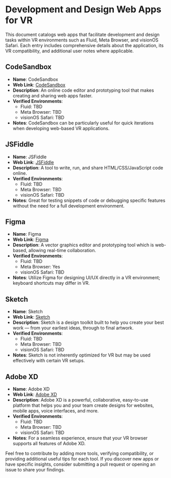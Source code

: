 # Development and Design Web Apps for VR

This document catalogs web apps that facilitate development and design tasks within VR environments such as Fluid, Meta Browser, and visionOS Safari. Each entry includes comprehensive details about the application, its VR compatibility, and additional user notes where applicable.

## CodeSandbox

- **Name**: CodeSandbox
- **Web Link**: [CodeSandbox](https://codesandbox.io)
- **Description**: An online code editor and prototyping tool that makes creating and sharing web apps faster.
- **Verified Environments**: 
  - Fluid: TBD
  - Meta Browser: TBD
  - visionOS Safari: TBD
- **Notes**: CodeSandbox can be particularly useful for quick iterations when developing web-based VR applications.

## JSFiddle

- **Name**: JSFiddle
- **Web Link**: [JSFiddle](https://jsfiddle.net)
- **Description**: A tool to write, run, and share HTML/CSS/JavaScript code online.
- **Verified Environments**: 
  - Fluid: TBD
  - Meta Browser: TBD
  - visionOS Safari: TBD
- **Notes**: Great for testing snippets of code or debugging specific features without the need for a full development environment.

## Figma

- **Name**: Figma
- **Web Link**: [Figma](https://figma.com)
- **Description**: A vector graphics editor and prototyping tool which is web-based, allowing real-time collaboration.
- **Verified Environments**: 
  - Fluid: TBD
  - Meta Browser: Yes
  - visionOS Safari: TBD
- **Notes**: Utilize Figma for designing UI/UX directly in a VR environment; keyboard shortcuts may differ in VR.

## Sketch

- **Name**: Sketch
- **Web Link**: [Sketch](https://sketch.com)
- **Description**: Sketch is a design toolkit built to help you create your best work — from your earliest ideas, through to final artwork.
- **Verified Environments**: 
  - Fluid: TBD
  - Meta Browser: TBD
  - visionOS Safari: TBD
- **Notes**: Sketch is not inherently optimized for VR but may be used effectively with certain VR setups.

## Adobe XD

- **Name**: Adobe XD
- **Web Link**: [Adobe XD](https://adobe.com/products/xd.html)
- **Description**: Adobe XD is a powerful, collaborative, easy-to-use platform that helps you and your team create designs for websites, mobile apps, voice interfaces, and more.
- **Verified Environments**: 
  - Fluid: TBD
  - Meta Browser: TBD
  - visionOS Safari: TBD
- **Notes**: For a seamless experience, ensure that your VR browser supports all features of Adobe XD.

Feel free to contribute by adding more tools, verifying compatibility, or providing additional useful tips for each tool. If you discover new apps or have specific insights, consider submitting a pull request or opening an issue to share your findings.

